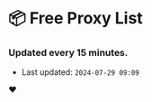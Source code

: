 # :package: Free Proxy List
### Updated every 15 minutes.

- Last updated: `2024-07-29 09:09`

:heart:
